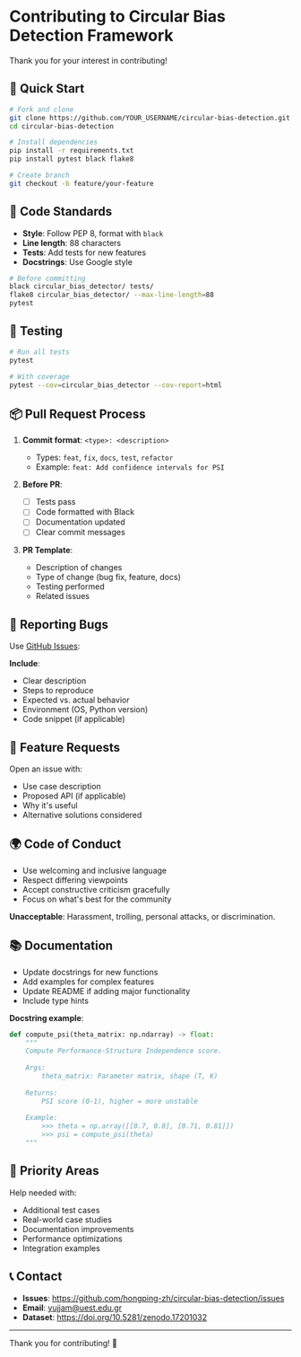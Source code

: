 # Contributing to Circular Bias Detection Framework

Thank you for your interest in contributing!

## 🚀 Quick Start

```bash
# Fork and clone
git clone https://github.com/YOUR_USERNAME/circular-bias-detection.git
cd circular-bias-detection

# Install dependencies
pip install -r requirements.txt
pip install pytest black flake8

# Create branch
git checkout -b feature/your-feature
```

## 📝 Code Standards

- **Style**: Follow PEP 8, format with `black`
- **Line length**: 88 characters
- **Tests**: Add tests for new features
- **Docstrings**: Use Google style

```bash
# Before committing
black circular_bias_detector/ tests/
flake8 circular_bias_detector/ --max-line-length=88
pytest
```

## 🧪 Testing

```bash
# Run all tests
pytest

# With coverage
pytest --cov=circular_bias_detector --cov-report=html
```

## 📦 Pull Request Process

1. **Commit format**: `<type>: <description>`
   - Types: `feat`, `fix`, `docs`, `test`, `refactor`
   - Example: `feat: Add confidence intervals for PSI`

2. **Before PR**:
   - [ ] Tests pass
   - [ ] Code formatted with Black
   - [ ] Documentation updated
   - [ ] Clear commit messages

3. **PR Template**:
   - Description of changes
   - Type of change (bug fix, feature, docs)
   - Testing performed
   - Related issues

## 🐛 Reporting Bugs

Use [GitHub Issues](https://github.com/hongping-zh/circular-bias-detection/issues):

**Include**:
- Clear description
- Steps to reproduce
- Expected vs. actual behavior
- Environment (OS, Python version)
- Code snippet (if applicable)

## 🌟 Feature Requests

Open an issue with:
- Use case description
- Proposed API (if applicable)
- Why it's useful
- Alternative solutions considered

## 🌍 Code of Conduct

- Use welcoming and inclusive language
- Respect differing viewpoints
- Accept constructive criticism gracefully
- Focus on what's best for the community

**Unacceptable**: Harassment, trolling, personal attacks, or discrimination.

## 📚 Documentation

- Update docstrings for new functions
- Add examples for complex features
- Update README if adding major functionality
- Include type hints

**Docstring example**:
```python
def compute_psi(theta_matrix: np.ndarray) -> float:
    """
    Compute Performance-Structure Independence score.
    
    Args:
        theta_matrix: Parameter matrix, shape (T, K)
    
    Returns:
        PSI score (0-1), higher = more unstable
    
    Example:
        >>> theta = np.array([[0.7, 0.8], [0.71, 0.81]])
        >>> psi = compute_psi(theta)
    """
```

## 🎯 Priority Areas

Help needed with:
- Additional test cases
- Real-world case studies
- Documentation improvements
- Performance optimizations
- Integration examples

## 📞 Contact

- **Issues**: https://github.com/hongping-zh/circular-bias-detection/issues
- **Email**: yujjam@uest.edu.gr
- **Dataset**: https://doi.org/10.5281/zenodo.17201032

---

Thank you for contributing! 🙏
